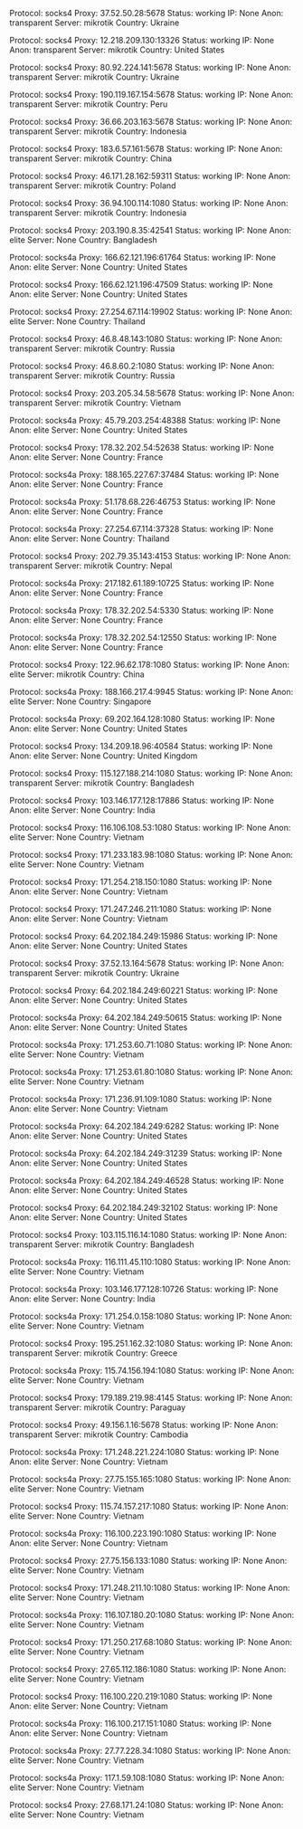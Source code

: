 Protocol: socks4
Proxy: 37.52.50.28:5678
Status: working
IP: None
Anon: transparent
Server: mikrotik
Country: Ukraine

Protocol: socks4
Proxy: 12.218.209.130:13326
Status: working
IP: None
Anon: transparent
Server: mikrotik
Country: United States

Protocol: socks4
Proxy: 80.92.224.141:5678
Status: working
IP: None
Anon: transparent
Server: mikrotik
Country: Ukraine

Protocol: socks4
Proxy: 190.119.167.154:5678
Status: working
IP: None
Anon: transparent
Server: mikrotik
Country: Peru

Protocol: socks4
Proxy: 36.66.203.163:5678
Status: working
IP: None
Anon: transparent
Server: mikrotik
Country: Indonesia

Protocol: socks4
Proxy: 183.6.57.161:5678
Status: working
IP: None
Anon: transparent
Server: mikrotik
Country: China

Protocol: socks4
Proxy: 46.171.28.162:59311
Status: working
IP: None
Anon: transparent
Server: mikrotik
Country: Poland

Protocol: socks4
Proxy: 36.94.100.114:1080
Status: working
IP: None
Anon: transparent
Server: mikrotik
Country: Indonesia

Protocol: socks4
Proxy: 203.190.8.35:42541
Status: working
IP: None
Anon: elite
Server: None
Country: Bangladesh

Protocol: socks4a
Proxy: 166.62.121.196:61764
Status: working
IP: None
Anon: elite
Server: None
Country: United States

Protocol: socks4
Proxy: 166.62.121.196:47509
Status: working
IP: None
Anon: elite
Server: None
Country: United States

Protocol: socks4
Proxy: 27.254.67.114:19902
Status: working
IP: None
Anon: elite
Server: None
Country: Thailand

Protocol: socks4
Proxy: 46.8.48.143:1080
Status: working
IP: None
Anon: transparent
Server: mikrotik
Country: Russia

Protocol: socks4
Proxy: 46.8.60.2:1080
Status: working
IP: None
Anon: transparent
Server: mikrotik
Country: Russia

Protocol: socks4
Proxy: 203.205.34.58:5678
Status: working
IP: None
Anon: transparent
Server: mikrotik
Country: Vietnam

Protocol: socks4a
Proxy: 45.79.203.254:48388
Status: working
IP: None
Anon: elite
Server: None
Country: United States

Protocol: socks4
Proxy: 178.32.202.54:52638
Status: working
IP: None
Anon: elite
Server: None
Country: France

Protocol: socks4a
Proxy: 188.165.227.67:37484
Status: working
IP: None
Anon: elite
Server: None
Country: France

Protocol: socks4a
Proxy: 51.178.68.226:46753
Status: working
IP: None
Anon: elite
Server: None
Country: France

Protocol: socks4a
Proxy: 27.254.67.114:37328
Status: working
IP: None
Anon: elite
Server: None
Country: Thailand

Protocol: socks4
Proxy: 202.79.35.143:4153
Status: working
IP: None
Anon: transparent
Server: mikrotik
Country: Nepal

Protocol: socks4a
Proxy: 217.182.61.189:10725
Status: working
IP: None
Anon: elite
Server: None
Country: France

Protocol: socks4a
Proxy: 178.32.202.54:5330
Status: working
IP: None
Anon: elite
Server: None
Country: France

Protocol: socks4a
Proxy: 178.32.202.54:12550
Status: working
IP: None
Anon: elite
Server: None
Country: France

Protocol: socks4
Proxy: 122.96.62.178:1080
Status: working
IP: None
Anon: elite
Server: mikrotik
Country: China

Protocol: socks4a
Proxy: 188.166.217.4:9945
Status: working
IP: None
Anon: elite
Server: None
Country: Singapore

Protocol: socks4a
Proxy: 69.202.164.128:1080
Status: working
IP: None
Anon: elite
Server: None
Country: United States

Protocol: socks4
Proxy: 134.209.18.96:40584
Status: working
IP: None
Anon: elite
Server: None
Country: United Kingdom

Protocol: socks4
Proxy: 115.127.188.214:1080
Status: working
IP: None
Anon: transparent
Server: mikrotik
Country: Bangladesh

Protocol: socks4
Proxy: 103.146.177.128:17886
Status: working
IP: None
Anon: elite
Server: None
Country: India

Protocol: socks4
Proxy: 116.106.108.53:1080
Status: working
IP: None
Anon: elite
Server: None
Country: Vietnam

Protocol: socks4
Proxy: 171.233.183.98:1080
Status: working
IP: None
Anon: elite
Server: None
Country: Vietnam

Protocol: socks4
Proxy: 171.254.218.150:1080
Status: working
IP: None
Anon: elite
Server: None
Country: Vietnam

Protocol: socks4
Proxy: 171.247.246.211:1080
Status: working
IP: None
Anon: elite
Server: None
Country: Vietnam

Protocol: socks4
Proxy: 64.202.184.249:15986
Status: working
IP: None
Anon: elite
Server: None
Country: United States

Protocol: socks4
Proxy: 37.52.13.164:5678
Status: working
IP: None
Anon: transparent
Server: mikrotik
Country: Ukraine

Protocol: socks4
Proxy: 64.202.184.249:60221
Status: working
IP: None
Anon: elite
Server: None
Country: United States

Protocol: socks4a
Proxy: 64.202.184.249:50615
Status: working
IP: None
Anon: elite
Server: None
Country: United States

Protocol: socks4a
Proxy: 171.253.60.71:1080
Status: working
IP: None
Anon: elite
Server: None
Country: Vietnam

Protocol: socks4a
Proxy: 171.253.61.80:1080
Status: working
IP: None
Anon: elite
Server: None
Country: Vietnam

Protocol: socks4a
Proxy: 171.236.91.109:1080
Status: working
IP: None
Anon: elite
Server: None
Country: Vietnam

Protocol: socks4a
Proxy: 64.202.184.249:6282
Status: working
IP: None
Anon: elite
Server: None
Country: United States

Protocol: socks4a
Proxy: 64.202.184.249:31239
Status: working
IP: None
Anon: elite
Server: None
Country: United States

Protocol: socks4a
Proxy: 64.202.184.249:46528
Status: working
IP: None
Anon: elite
Server: None
Country: United States

Protocol: socks4
Proxy: 64.202.184.249:32102
Status: working
IP: None
Anon: elite
Server: None
Country: United States

Protocol: socks4
Proxy: 103.115.116.14:1080
Status: working
IP: None
Anon: transparent
Server: mikrotik
Country: Bangladesh

Protocol: socks4a
Proxy: 116.111.45.110:1080
Status: working
IP: None
Anon: elite
Server: None
Country: Vietnam

Protocol: socks4a
Proxy: 103.146.177.128:10726
Status: working
IP: None
Anon: elite
Server: None
Country: India

Protocol: socks4a
Proxy: 171.254.0.158:1080
Status: working
IP: None
Anon: elite
Server: None
Country: Vietnam

Protocol: socks4
Proxy: 195.251.162.32:1080
Status: working
IP: None
Anon: transparent
Server: mikrotik
Country: Greece

Protocol: socks4a
Proxy: 115.74.156.194:1080
Status: working
IP: None
Anon: elite
Server: None
Country: Vietnam

Protocol: socks4
Proxy: 179.189.219.98:4145
Status: working
IP: None
Anon: transparent
Server: mikrotik
Country: Paraguay

Protocol: socks4
Proxy: 49.156.1.16:5678
Status: working
IP: None
Anon: transparent
Server: mikrotik
Country: Cambodia

Protocol: socks4a
Proxy: 171.248.221.224:1080
Status: working
IP: None
Anon: elite
Server: None
Country: Vietnam

Protocol: socks4a
Proxy: 27.75.155.165:1080
Status: working
IP: None
Anon: elite
Server: None
Country: Vietnam

Protocol: socks4
Proxy: 115.74.157.217:1080
Status: working
IP: None
Anon: elite
Server: None
Country: Vietnam

Protocol: socks4a
Proxy: 116.100.223.190:1080
Status: working
IP: None
Anon: elite
Server: None
Country: Vietnam

Protocol: socks4
Proxy: 27.75.156.133:1080
Status: working
IP: None
Anon: elite
Server: None
Country: Vietnam

Protocol: socks4
Proxy: 171.248.211.10:1080
Status: working
IP: None
Anon: elite
Server: None
Country: Vietnam

Protocol: socks4a
Proxy: 116.107.180.20:1080
Status: working
IP: None
Anon: elite
Server: None
Country: Vietnam

Protocol: socks4
Proxy: 171.250.217.68:1080
Status: working
IP: None
Anon: elite
Server: None
Country: Vietnam

Protocol: socks4
Proxy: 27.65.112.186:1080
Status: working
IP: None
Anon: elite
Server: None
Country: Vietnam

Protocol: socks4
Proxy: 116.100.220.219:1080
Status: working
IP: None
Anon: elite
Server: None
Country: Vietnam

Protocol: socks4a
Proxy: 116.100.217.151:1080
Status: working
IP: None
Anon: elite
Server: None
Country: Vietnam

Protocol: socks4a
Proxy: 27.77.228.34:1080
Status: working
IP: None
Anon: elite
Server: None
Country: Vietnam

Protocol: socks4a
Proxy: 117.1.59.108:1080
Status: working
IP: None
Anon: elite
Server: None
Country: Vietnam

Protocol: socks4
Proxy: 27.68.171.24:1080
Status: working
IP: None
Anon: elite
Server: None
Country: Vietnam


